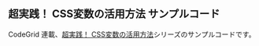 ## 超実践！ CSS変数の活用方法 サンプルコード

CodeGrid 連載、[超実践！ CSS変数の活用方法](https://www.codegrid.net/series/2023-css-variables/)シリーズのサンプルコードです。

